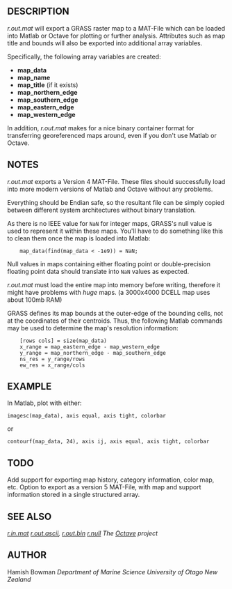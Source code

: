 ## DESCRIPTION

*r.out.mat* will export a GRASS raster map to a MAT-File which can be
loaded into Matlab or Octave for plotting or further analysis.
Attributes such as map title and bounds will also be exported into
additional array variables.

Specifically, the following array variables are created:

- **map_data**
- **map_name**
- **map_title** (if it exists)
- **map_northern_edge**
- **map_southern_edge**
- **map_eastern_edge**
- **map_western_edge**

In addition, *r.out.mat* makes for a nice binary container format for
transferring georeferenced maps around, even if you don't use Matlab or
Octave.

## NOTES

*r.out.mat* exports a Version 4 MAT-File. These files should
successfully load into more modern versions of Matlab and Octave without
any problems.

Everything should be Endian safe, so the resultant file can be simply
copied between different system architectures without binary
translation.

As there is no IEEE value for `NaN` for integer maps, GRASS's null value
is used to represent it within these maps. You'll have to do something
like this to clean them once the map is loaded into Matlab:

```shell
    map_data(find(map_data < -1e9)) = NaN;
```

Null values in maps containing either floating point or double-precision
floating point data should translate into `NaN` values as expected.

*r.out.mat* must load the entire map into memory before writing,
therefore it might have problems with *huge* maps. (a 3000x4000 DCELL
map uses about 100mb RAM)

GRASS defines its map bounds at the outer-edge of the bounding cells,
not at the coordinates of their centroids. Thus, the following Matlab
commands may be used to determine the map's resolution information:

```shell
    [rows cols] = size(map_data)
    x_range = map_eastern_edge - map_western_edge
    y_range = map_northern_edge - map_southern_edge
    ns_res = y_range/rows
    ew_res = x_range/cols
```

## EXAMPLE

In Matlab, plot with either:

```shell
imagesc(map_data), axis equal, axis tight, colorbar
```

or

```shell
contourf(map_data, 24), axis ij, axis equal, axis tight, colorbar
```

## TODO

Add support for exporting map history, category information, color map,
etc.
Option to export as a version 5 MAT-File, with map and support
information stored in a single structured array.

## SEE ALSO

*[r.in.mat](r.in.mat.md)
[r.out.ascii](r.out.ascii.md), [r.out.bin](r.out.bin.md)
[r.null](r.null.md)
The [Octave](http://www.octave.org) project*

## AUTHOR

Hamish Bowman
*Department of Marine Science
University of Otago
New Zealand*
